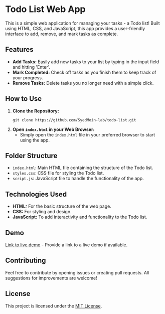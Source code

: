 # Todo List Web App

This is a simple web application for managing your tasks - a Todo list! Built using HTML, CSS, and JavaScript, this app provides a user-friendly interface to add, remove, and mark tasks as complete.

## Features

- **Add Tasks:** Easily add new tasks to your list by typing in the input field and hitting 'Enter'.
- **Mark Completed:** Check off tasks as you finish them to keep track of your progress.
- **Remove Tasks:** Delete tasks you no longer need with a simple click.

## How to Use

1. **Clone the Repository:**
   ```
   git clone https://github.com/SyedMoin-lab/todo-list.git
   ```
2. **Open `index.html` in your Web Browser:**
   - Simply open the `index.html` file in your preferred browser to start using the app.

## Folder Structure

- `index.html`: Main HTML file containing the structure of the Todo list.
- `styles.css`: CSS file for styling the Todo list.
- `script.js`: JavaScript file to handle the functionality of the app.

## Technologies Used

- **HTML:** For the basic structure of the web page.
- **CSS:** For styling and design.
- **JavaScript:** To add interactivity and functionality to the Todo list.

## Demo

[Link to live demo](#) - Provide a link to a live demo if available.

## Contributing

Feel free to contribute by opening issues or creating pull requests. All suggestions for improvements are welcome!

## License

This project is licensed under the [MIT License](LICENSE).

